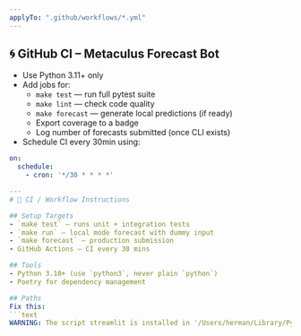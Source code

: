 ```yaml
---
applyTo: ".github/workflows/*.yml"
---
```


## 🌀 GitHub CI – Metaculus Forecast Bot

- Use Python 3.11+ only
- Add jobs for:
  - `make test` — run full pytest suite
  - `make lint` — check code quality
  - `make forecast` — generate local predictions (if ready)
  - Export coverage to a badge
  - Log number of forecasts submitted (once CLI exists)
- Schedule CI every 30min using:
```yaml
on:
  schedule:
    - cron: '*/30 * * * *'

---
# 🚀 CI / Workflow Instructions

## Setup Targets
- `make test` — runs unit + integration tests
- `make run` — local mode forecast with dummy input
- `make forecast` — production submission
- GitHub Actions — CI every 30 mins

## Tools
- Python 3.10+ (use `python3`, never plain `python`)
- Poetry for dependency management

## Paths
Fix this:
```text
WARNING: The script streamlit is installed in '/Users/herman/Library/Python/3.13/bin' which is not on PATH.